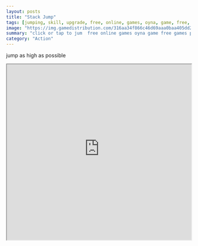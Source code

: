 ```yaml
---
layout: posts
title: "Stack Jump"
tags: [jumping, skill, upgrade, free, online, games, oyna, game, free, games, play, play, games]
image: "https://img.gamedistribution.com/316aa34f866c46d69aaa0baa405dd294-512x384.jpeg"
summary: "click or tap to jum  free online games oyna game free games play play games"
category: "Action"
---
```


jump as high as possible

<iframe width="100%" height="480px;" src="https://html5.gamedistribution.com/316aa34f866c46d69aaa0baa405dd294/"></iframe>
